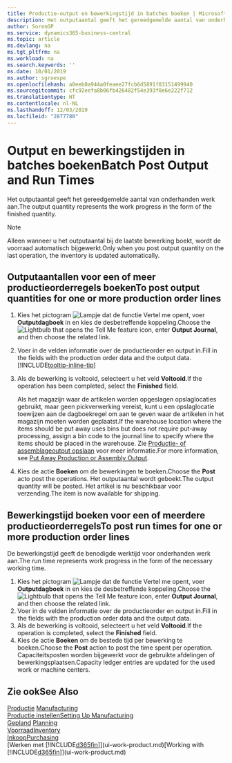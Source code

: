 ```yaml
---
title: Productie-output en bewerkingstijd in batches boeken | Microsoft Docs
description: Het outputaantal geeft het gereedgemelde aantal van onderhanden werk aan.
author: SorenGP
ms.service: dynamics365-business-central
ms.topic: article
ms.devlang: na
ms.tgt_pltfrm: na
ms.workload: na
ms.search.keywords: ''
ms.date: 10/01/2019
ms.author: sgroespe
ms.openlocfilehash: a0eeb0a944a0feaee27fcb6d5891f83151499940
ms.sourcegitcommit: cfc92eefa8b06fb426482f54e393f0e6e222f712
ms.translationtype: HT
ms.contentlocale: nl-NL
ms.lasthandoff: 12/03/2019
ms.locfileid: "2877780"
---
```

# <a name="batch-post-output-and-run-times"></a><span data-ttu-id="22596-103">Output en bewerkingstijden in batches boeken</span><span class="sxs-lookup"><span data-stu-id="22596-103">Batch Post Output and Run Times</span></span>
<span data-ttu-id="22596-104">Het outputaantal geeft het gereedgemelde aantal van onderhanden werk aan.</span><span class="sxs-lookup"><span data-stu-id="22596-104">The output quantity represents the work progress in the form of the finished quantity.</span></span>  

> [!NOTE]
> <span data-ttu-id="22596-105">Alleen wanneer u het outputaantal bij de laatste bewerking boekt, wordt de voorraad automatisch bijgewerkt.</span><span class="sxs-lookup"><span data-stu-id="22596-105">Only when you post output quantity on the last operation, the inventory is updated automatically.</span></span>  

## <a name="to-post-output-quantities-for-one-or-more-production-order-lines"></a><span data-ttu-id="22596-106">Outputaantallen voor een of meer productieorderregels boeken</span><span class="sxs-lookup"><span data-stu-id="22596-106">To post output quantities for one or more production order lines</span></span>
1. <span data-ttu-id="22596-107">Kies het pictogram ![Lampje dat de functie Vertel me opent](media/ui-search/search_small.png "Vertel me wat u wilt doen"), voer **Outputdagboek** in en kies de desbetreffende koppeling.</span><span class="sxs-lookup"><span data-stu-id="22596-107">Choose the ![Lightbulb that opens the Tell Me feature](media/ui-search/search_small.png "Tell me what you want to do") icon, enter **Output Journal**, and then choose the related link.</span></span>  
2. <span data-ttu-id="22596-108">Voer in de velden informatie over de productieorder en output in.</span><span class="sxs-lookup"><span data-stu-id="22596-108">Fill in the fields with the production order data and the output data.</span></span> [!INCLUDE[tooltip-inline-tip](includes/tooltip-inline-tip_md.md)]
3. <span data-ttu-id="22596-109">Als de bewerking is voltooid, selecteert u het veld **Voltooid**.</span><span class="sxs-lookup"><span data-stu-id="22596-109">If the operation has been completed, select the **Finished** field.</span></span>  

    <span data-ttu-id="22596-110">Als het magazijn waar de artikelen worden opgeslagen opslaglocaties gebruikt, maar geen pickverwerking vereist, kunt u  een opslaglocatie toewijzen aan de dagboekregel om aan te geven waar de artikelen in het magazijn moeten worden geplaatst.</span><span class="sxs-lookup"><span data-stu-id="22596-110">If the warehouse location where the items should be put away uses bins but does not require put-away processing,  assign a bin code to the journal line to specify where the items should be placed in the warehouse.</span></span> <span data-ttu-id="22596-111">Zie [Productie- of assemblageoutput opslaan](warehouse-how-to-put-away-production-output.md) voor meer informatie.</span><span class="sxs-lookup"><span data-stu-id="22596-111">For more information, see [Put Away Production or Assembly Output](warehouse-how-to-put-away-production-output.md).</span></span>  

4. <span data-ttu-id="22596-112">Kies de actie **Boeken** om de bewerkingen te boeken.</span><span class="sxs-lookup"><span data-stu-id="22596-112">Choose the **Post** acto post the operations.</span></span> <span data-ttu-id="22596-113">Het outputaantal wordt geboekt.</span><span class="sxs-lookup"><span data-stu-id="22596-113">The output quantity will be posted.</span></span> <span data-ttu-id="22596-114">Het artikel is nu beschikbaar voor verzending.</span><span class="sxs-lookup"><span data-stu-id="22596-114">The item is now available for shipping.</span></span>  

## <a name="to-post-run-times-for-one-or-more-production-order-lines"></a><span data-ttu-id="22596-115">Bewerkingstijd boeken voor een of meerdere productieorderregels</span><span class="sxs-lookup"><span data-stu-id="22596-115">To post run times for one or more production order lines</span></span>
<span data-ttu-id="22596-116">De bewerkingstijd geeft de benodigde werktijd voor onderhanden werk aan.</span><span class="sxs-lookup"><span data-stu-id="22596-116">The run time represents work progress in the form of the necessary working time.</span></span>    

1.  <span data-ttu-id="22596-117">Kies het pictogram ![Lampje dat de functie Vertel me opent](media/ui-search/search_small.png "Vertel me wat u wilt doen"), voer **Outputdagboek** in en kies de desbetreffende koppeling.</span><span class="sxs-lookup"><span data-stu-id="22596-117">Choose the ![Lightbulb that opens the Tell Me feature](media/ui-search/search_small.png "Tell me what you want to do") icon, enter **Output Journal**, and then choose the related link.</span></span>  
2. <span data-ttu-id="22596-118">Voer in de velden informatie over de productieorder en output in.</span><span class="sxs-lookup"><span data-stu-id="22596-118">Fill in the fields with the production order data and the output data.</span></span>  
3.  <span data-ttu-id="22596-119">Als de bewerking is voltooid, selecteert u het veld **Voltooid**.</span><span class="sxs-lookup"><span data-stu-id="22596-119">If the operation is completed, select the **Finished** field.</span></span>  
4. <span data-ttu-id="22596-120">Kies de actie **Boeken** om de bestede tijd per bewerking te boeken.</span><span class="sxs-lookup"><span data-stu-id="22596-120">Choose the **Post** action to post the time spent per operation.</span></span> <span data-ttu-id="22596-121">Capaciteitsposten worden bijgewerkt voor de gebruikte afdelingen of bewerkingsplaatsen.</span><span class="sxs-lookup"><span data-stu-id="22596-121">Capacity ledger entries are updated for the used work or machine centers.</span></span>

## <a name="see-also"></a><span data-ttu-id="22596-122">Zie ook</span><span class="sxs-lookup"><span data-stu-id="22596-122">See Also</span></span>  
<span data-ttu-id="22596-123">[Productie](production-manage-manufacturing.md)  </span><span class="sxs-lookup"><span data-stu-id="22596-123">[Manufacturing](production-manage-manufacturing.md)  </span></span>  
[<span data-ttu-id="22596-124">Productie instellen</span><span class="sxs-lookup"><span data-stu-id="22596-124">Setting Up Manufacturing</span></span>](production-configure-production-processes.md)  
<span data-ttu-id="22596-125">[Gepland](production-planning.md)    </span><span class="sxs-lookup"><span data-stu-id="22596-125">[Planning](production-planning.md)    </span></span>  
[<span data-ttu-id="22596-126">Voorraad</span><span class="sxs-lookup"><span data-stu-id="22596-126">Inventory</span></span>](inventory-manage-inventory.md)  
[<span data-ttu-id="22596-127">Inkoop</span><span class="sxs-lookup"><span data-stu-id="22596-127">Purchasing</span></span>](purchasing-manage-purchasing.md)  
<span data-ttu-id="22596-128">[Werken met [!INCLUDE[d365fin](includes/d365fin_md.md)]](ui-work-product.md)</span><span class="sxs-lookup"><span data-stu-id="22596-128">[Working with [!INCLUDE[d365fin](includes/d365fin_md.md)]](ui-work-product.md)</span></span>
